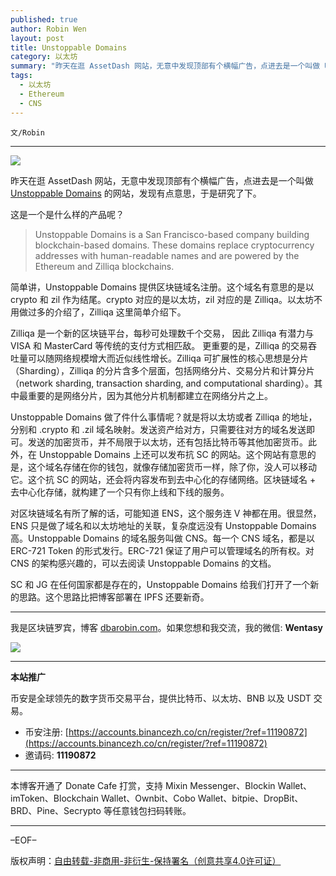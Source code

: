 ```yaml
---
published: true
author: Robin Wen
layout: post
title: Unstoppable Domains
category: 以太坊
summary: "昨天在逛 AssetDash 网站，无意中发现顶部有个横幅广告，点进去是一个叫做 Unstoppable Domains 的网站，发现有点意思，于是研究了下。对区块链域名有所了解的话，可能知道 ENS，这个服务连 V 神都在用。很显然，ENS 只是做了域名和以太坊地址的关联，复杂度远没有 Unstoppable Domains 高。Unstoppable Domains 的域名服务叫做 CNS。每一个 CNS 域名，都是以 ERC-721 Token 的形式发行。ERC-721 保证了用户可以管理域名的所有权。对 CNS 的架构感兴趣的，可以去阅读 Unstoppable Domains 的文档。SC 和 JG 在任何国家都是存在的，Unstoppable Domains 给我们打开了一个新的思路。这个思路比把博客部署在 IPFS 还要新奇。"
tags:
  - 以太坊
  - Ethereum
  - CNS
---
```


`文/Robin`

***

![](https://cdn.dbarobin.com/fusrebk.png)

昨天在逛 AssetDash 网站，无意中发现顶部有个横幅广告，点进去是一个叫做 [Unstoppable Domains](https://unstoppabledomains.com/) 的网站，发现有点意思，于是研究了下。

这是一个是什么样的产品呢？

> Unstoppable Domains is a San Francisco-based company building blockchain-based domains. These domains replace cryptocurrency addresses with human-readable names and are powered by the Ethereum and Zilliqa blockchains.

简单讲，Unstoppable Domains 提供区块链域名注册。这个域名有意思的是以 crypto 和 zil 作为结尾。crypto 对应的是以太坊，zil 对应的是 Zilliqa。以太坊不用做过多的介绍了，Zilliqa 这里简单介绍下。

Zilliqa 是一个新的区块链平台，每秒可处理数千个交易， 因此 Zilliqa 有潜力与 VISA 和 MasterCard 等传统的支付方式相匹敌。 更重要的是，Zilliqa 的交易吞吐量可以随网络规模增大而近似线性增长。Zilliqa 可扩展性的核心思想是分片（Sharding），Zilliqa 的分片含多个层面，包括网络分片、交易分片和计算分片（network sharding, transaction sharding, and computational sharding）。其中最重要的是网络分片，因为其他分片机制都建立在网络分片之上。

Unstoppable Domains 做了件什么事情呢？就是将以太坊或者 Zilliqa 的地址，分别和 .crypto 和 .zil 域名映射。发送资产给对方，只需要往对方的域名发送即可。发送的加密货币，并不局限于以太坊，还有包括比特币等其他加密货币。此外，在 Unstoppable Domains 上还可以发布抗 SC 的网站。这个网站有意思的是，这个域名存储在你的钱包，就像存储加密货币一样，除了你，没人可以移动它。这个抗 SC 的网站，还会将内容发布到去中心化的存储网络。区块链域名 + 去中心化存储，就构建了一个只有你上线和下线的服务。

对区块链域名有所了解的话，可能知道 ENS，这个服务连 V 神都在用。很显然，ENS 只是做了域名和以太坊地址的关联，复杂度远没有 Unstoppable Domains 高。Unstoppable Domains 的域名服务叫做 CNS。每一个 CNS 域名，都是以 ERC-721 Token 的形式发行。ERC-721 保证了用户可以管理域名的所有权。对 CNS 的架构感兴趣的，可以去阅读 Unstoppable Domains 的文档。

SC 和 JG 在任何国家都是存在的，Unstoppable Domains 给我们打开了一个新的思路。这个思路比把博客部署在 IPFS 还要新奇。

***

我是区块链罗宾，博客 [dbarobin.com](https://dbarobin.com/)。如果您想和我交流，我的微信: **Wentasy**

![](https://cdn.dbarobin.com/v4yywe2.png)

***

**本站推广**

币安是全球领先的数字货币交易平台，提供比特币、以太坊、BNB 以及 USDT 交易。

* 币安注册: [https://accounts.binancezh.co/cn/register/?ref=11190872](https://accounts.binancezh.co/cn/register/?ref=11190872)
* 邀请码: **11190872**

***

本博客开通了 Donate Cafe 打赏，支持 Mixin Messenger、Blockin Wallet、imToken、Blockchain Wallet、Ownbit、Cobo Wallet、bitpie、DropBit、BRD、Pine、Secrypto 等任意钱包扫码转账。

<center>
    <div class="--donate-button"
         data-button-id="f8b9df0d-af9a-460d-8258-d3f435445075"
    ></div>
</center>

***

–EOF–

版权声明：[自由转载-非商用-非衍生-保持署名（创意共享4.0许可证）](http://creativecommons.org/licenses/by-nc-nd/4.0/deed.zh)